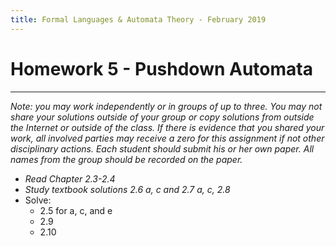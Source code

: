 ```yaml
---
title: Formal Languages & Automata Theory - February 2019
---
```


#  Homework 5 - Pushdown Automata
_______________________________________________________
*Note: you may work independently or in groups of up to three.  You may not share your solutions outside of your group or copy solutions from outside the Internet or outside of the class. If there is evidence that you shared your work, all involved parties may receive a zero for this assignment if not other disciplinary actions. Each student should submit his or her own paper.  All names from the group should be recorded on the paper.*


* *Read Chapter 2.3-2.4*
* *Study textbook solutions 2.6 a, c and 2.7 a, c, 2.8*
* Solve:
  * 2.5 for a, c, and e
  * 2.9
  * 2.10
